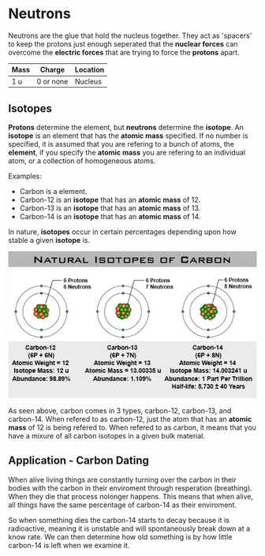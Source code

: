 <script type="text/javascript" async
  src="https://cdnjs.cloudflare.com/ajax/libs/mathjax/2.7.5/MathJax.js?config=TeX-MML-AM_CHTML">
</script>

# Neutrons
Neutrons are the glue that hold the nucleus together.
They act as 'spacers' to keep the protons just enough seperated that the **nuclear forces** can overcome the **electric forces** that are trying to force the **protons** apart.

| Mass | Charge | Location |
|------|--------|----------|
| 1 u | 0 or none | Nucleus |

## Isotopes
**Protons** determine the element, but **neutrons** determine the **isotope**.
An **isotope** is an element that has the **atomic mass** specified.
If no number is specified, it is assumed that you are refering to a bunch of atoms, the **element**, if you specify the **atomic mass**  you are refering to an individual atom, or a collection of homogeneous atoms.

Examples:

  * Carbon is a element.
  * Carbon-12 is an **isotope** that has an **atomic mass** of 12.
  * Carbon-13 is an **isotope** that has an **atomic mass** of 13.
  * Carbon-14 is an **isotope** that has an **atomic mass** of 14.

In nature, **isotopes** occur in certain percentages depending upon how stable a given **isotope** is.

![carbon-isotopes](Images/carbon_isotopes.jpeg)

As seen above, carbon comes in 3 types, carbon-12, carbon-13, and carbon-14.
When refered to as carbon-12, just the atom that has an **atomic mass** of 12 is being refered to.
When refered to as carbon, it means that you have a mixure of all carbon isotopes in a given bulk material.

## Application - Carbon Dating
When alive living things are constantly turning over the carbon in their bodies with the carbon in their enviroment through resperation (breathing).
When they die that process nolonger happens.
This means that when alive, all things have the same percentage of carbon-14 as their enviroment.

So when something dies the carbon-14 starts to decay because it is radioactive, meaning it is unstable and will spontaneously break down at a know rate.
We can then determine how old something is by how little carbon-14 is left when we examine it.


